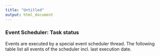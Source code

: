 ```yaml
---
title: "Untitled"
output: html_document
---
```


### Event Scheduler: Task status

Events are executed by a special event scheduler thread. The following table list all events of the scheduler incl. last execution date.
